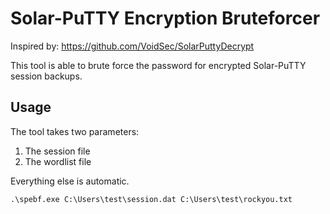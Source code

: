 # Solar-PuTTY Encryption Bruteforcer

Inspired by: https://github.com/VoidSec/SolarPuttyDecrypt

This tool is able to brute force the password for encrypted Solar-PuTTY session backups.

## Usage

The tool takes two parameters:

1. The session file
2. The wordlist file

Everything else is automatic.

```
.\spebf.exe C:\Users\test\session.dat C:\Users\test\rockyou.txt
```
